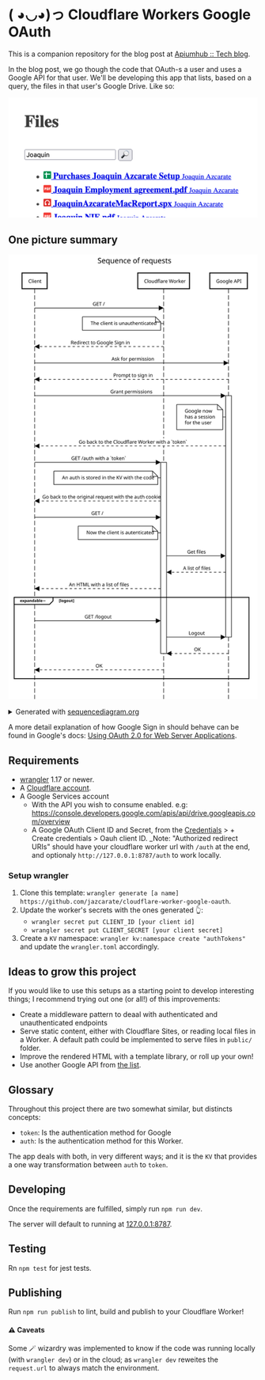 # ( ◕◡◕)っ Cloudflare Workers Google OAuth

This is a companion repository for the blog post at [Apiumhub :: Tech blog](https://apiumhub.com/tech-blog-barcelona/).

In the blog post, we go though the code that OAuth-s a user and uses a Google API for that user.
We'll be developing this app that lists, based on a query, the files in that user's Google Drive. Like so:

![Result — Design is my passion](./docs/result.png)

## One picture summary
![Sequence of requests](./docs/sequence_of_requests.svg)

<details>
  <summary>Generated with <a href="https://sequencediagram.org/" target="_blank" rel="noopener noreferrer">sequencediagram.org</a></summary>
  <pre><code>title Sequence of requests

Client->Cloudflare Worker: GET /
note left of Cloudflare Worker: The client is unauthenticated
Cloudflare Worker-->Client: Redirect to Google Sign in
Client->Google API: Ask for permission
Google API-->Client: Prompt to sign in
Client->Google API: Grant permissions
activate Google API
note left of Google API: Google now\nhas a session\nfor the user
Google API-->Client: Go back to the Cloudflare Worker with a `token`
Client->Cloudflare Worker: GET /auth with a `token`
activate Cloudflare Worker
note left of Cloudflare Worker: An auth is stored in the KV with the code
Cloudflare Worker-->Client: Go back to the original request with the auth cookie
Client->Cloudflare Worker: GET /
note left of Cloudflare Worker: Now the client is autenticated
Cloudflare Worker->Google API: Get files
Google API-->Cloudflare Worker: A list of files
Cloudflare Worker-->Client: An HTML with a list of files
expandable− logout
Client->Cloudflare Worker: GET /logout
Cloudflare Worker->Google API: Logout
deactivate Google API
Google API-->Cloudflare Worker: OK
deactivate Cloudflare Worker
Cloudflare Worker-->Client: OK
end
  </code></pre>
</details>

A more detail explanation of how Google Sign in should behave can be found in Google's docs: [Using OAuth 2.0 for Web Server Applications](https://developers.google.com/identity/protocols/oauth2/web-server).

## Requirements

- [wrangler](https://developers.cloudflare.com/workers/cli-wrangler/install-update) 1.17 or newer.
- A [Cloudflare account](https://dash.cloudflare.com).
- A Google Services account
  - With the API you wish to consume enabled. e.g: https://console.developers.google.com/apis/api/drive.googleapis.com/overview
  - A Google OAuth Client ID and Secret, from the [Credentials](https://console.cloud.google.com/apis/credentials) > + Create credentials > Oauh client ID. _Note: "Authorized redirect URIs" should have your cloudflare worker url with `/auth` at the end, and optionaly `http://127.0.0.1:8787/auth` to work locally.

### Setup wrangler

1. Clone this template: `wrangler generate [a name] https://github.com/jazcarate/cloudflare-worker-google-oauth`.
1. Update the worker's secrets with the ones generated 👆:
   - `wrangler secret put CLIENT_ID [your client id]`
   - `wrangler secret put CLIENT_SECRET [your client secret]`
1. Create a `KV` namespace: `wrangler kv:namespace create "authTokens"` and update the `wrangler.toml` accordingly.

## Ideas to grow this project
If you would like to use this setups as a starting point to develop interesting things; I recommend trying out one (or all!) of this improvements:

- Create a middleware pattern to deaal with authenticated and unauthenticated endpoints
- Serve static content, either with Cloudflare Sites, or reading local files in a Worker. A default path could be implemented to serve files in `public/` folder.
- Improve the rendered HTML with a template library, or roll up your own!
- Use another Google API from [the list](https://developers.google.com/workspace/products).


## Glossary
Throughout this project there are two somewhat similar, but distincts concepts:
 - `token`: Is the authentication method for Google
 - `auth`: Is the authentication method for this Worker.

The app deals with both, in very different ways; and it is the `KV` that provides a one way transformation between `auth` to `token`.
 
## Developing
Once the requirements are fulfilled, simply run `npm run dev`.

The server will default to running at [127.0.0.1:8787](http://127.0.0.1:8787/).

## Testing
Rn `npm test` for jest tests.

## Publishing
Run `npm run publish` to lint, build and publish to your Cloudflare Worker!

#### ⚠️ Caveats

Some 🪄 wizardry was implemented to know if the code was running locally (with `wrangler dev`) or in the cloud; as `wrangler dev` reweites the `request.url` to always match the environment.